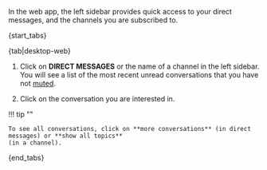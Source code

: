 In the web app, the left sidebar provides quick access to your direct messages,
and the channels you are subscribed to.

{start_tabs}

{tab|desktop-web}

1. Click on **DIRECT MESSAGES** or the name of a channel in the left sidebar. You
   will see a list of the most recent unread conversations that you have not [muted](/help/mute-a-topic).

1. Click on the conversation you are interested in.

!!! tip ""

    To see all conversations, click on **more conversations** (in direct messages) or **show all topics**
    (in a channel).

{end_tabs}
